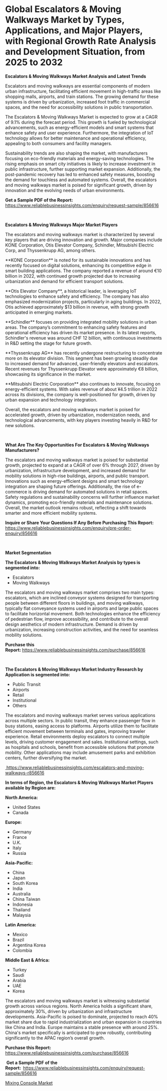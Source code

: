 <p><h1>Global Escalators & Moving Walkways Market by Types, Applications, and Major Players, with Regional Growth Rate Analysis and Development Situation, from 2025 to 2032</h1></p><p><strong>Escalators & Moving Walkways Market Analysis and Latest Trends</strong></p>
<p><p>Escalators and moving walkways are essential components of modern urban infrastructure, facilitating efficient movement in high-traffic areas like shopping malls, airports, and train stations. The growing demand for these systems is driven by urbanization, increased foot traffic in commercial spaces, and the need for accessibility solutions in public transportation.</p><p>The Escalators & Moving Walkways Market is expected to grow at a CAGR of 9.1% during the forecast period. This growth is fueled by technological advancements, such as energy-efficient models and smart systems that enhance safety and user experience. Furthermore, the integration of IoT technology allows for better maintenance and operational efficiency, appealing to both consumers and facility managers.</p><p>Sustainability trends are also shaping the market, with manufacturers focusing on eco-friendly materials and energy-saving technologies. The rising emphasis on smart city initiatives is likely to increase investment in public infrastructure, further supporting market expansion. Additionally, the post-pandemic recovery has led to enhanced safety measures, boosting the demand for touchless and automated systems. Overall, the escalators and moving walkways market is poised for significant growth, driven by innovation and the evolving needs of urban environments.</p></p>
<p><strong>Get a Sample PDF of the Report:&nbsp;</strong> <a href="https://www.reliablebusinessinsights.com/enquiry/request-sample/856616?utm_campaign=2226&utm_medium=2&utm_source=Github&utm_content=ia&utm_term=17022025&utm_id=escalators-moving-walkways">https://www.reliablebusinessinsights.com/enquiry/request-sample/856616</a></p>
<p>&nbsp;</p>
<p><strong>Escalators & Moving Walkways Major Market Players</strong></p>
<p><p>The escalators and moving walkways market is characterized by several key players that are driving innovation and growth. Major companies include KONE Corporation, Otis Elevator Company, Schindler, Mitsubishi Electric Corp, and Thyssenkrupp AG, among others.</p><p>**KONE Corporation** is noted for its sustainable innovations and has recently focused on digital solutions, enhancing its competitive edge in smart building applications. The company reported a revenue of around €10 billion in 2022, with continued growth projected due to increasing urbanization and demand for efficient transport solutions.</p><p>**Otis Elevator Company**, a historical leader, is leveraging IoT technologies to enhance safety and efficiency. The company has also emphasized modernization projects, particularly in aging buildings. In 2022, Otis achieved approximately $13 billion in revenue, with strong growth anticipated in emerging markets.</p><p>**Schindler** focuses on providing integrated mobility solutions in urban areas. The company’s commitment to enhancing safety features and operational efficiency has driven its market presence. In its latest reports, Schindler's revenue was around CHF 12 billion, with continuous investments in R&D setting the stage for future growth.</p><p>**Thyssenkrupp AG** has recently undergone restructuring to concentrate more on its elevator division. This segment has been growing steadily due to increased demand for advanced, user-friendly elevators and escalators. Recent revenues for Thyssenkrupp Elevator were approximately €8 billion, showcasing its significance in the market.</p><p>**Mitsubishi Electric Corporation** also continues to innovate, focusing on energy-efficient systems. With sales revenue of about ¥4.5 trillion in 2022 across its divisions, the company is well-positioned for growth, driven by urban expansion and technology integration.</p><p>Overall, the escalators and moving walkways market is poised for accelerated growth, driven by urbanization, modernization needs, and technological advancements, with key players investing heavily in R&D for new solutions.</p></p>
<p>&nbsp;</p>
<p><strong>What Are The Key Opportunities For Escalators & Moving Walkways Manufacturers?</strong></p>
<p><p>The escalators and moving walkways market is poised for substantial growth, projected to expand at a CAGR of over 6% through 2027, driven by urbanization, infrastructure development, and increased demand for mobility solutions in high-rise buildings, airports, and public transport. Innovations such as energy-efficient designs and smart technology integration are shaping future offerings. Additionally, the rise of e-commerce is driving demand for automated solutions in retail spaces. Safety regulations and sustainability concerns will further influence market dynamics, promoting eco-friendly materials and maintenance solutions. Overall, the market outlook remains robust, reflecting a shift towards smarter and more efficient mobility systems.</p></p>
<p><strong>Inquire or Share Your Questions If Any Before Purchasing This Report:</strong> <a href="https://www.reliablebusinessinsights.com/enquiry/pre-order-enquiry/856616?utm_campaign=2226&utm_medium=2&utm_source=Github&utm_content=ia&utm_term=17022025&utm_id=escalators-moving-walkways">https://www.reliablebusinessinsights.com/enquiry/pre-order-enquiry/856616</a></p>
<p>&nbsp;</p>
<p><strong>Market Segmentation</strong></p>
<p><strong>The Escalators & Moving Walkways Market Analysis by types is segmented into:</strong></p>
<p><ul><li>Escalators</li><li>Moving Walkways</li></ul></p>
<p><p>The escalators and moving walkways market comprises two main types: escalators, which are inclined conveyor systems designed for transporting people between different floors in buildings, and moving walkways, typically flat conveyance systems used in airports and large public spaces to facilitate horizontal movement. Both technologies enhance the efficiency of pedestrian flow, improve accessibility, and contribute to the overall design aesthetics of modern infrastructure. Demand is driven by urbanization, increasing construction activities, and the need for seamless mobility solutions.</p></p>
<p><strong>Purchase this Report:&nbsp;</strong><a href="https://www.reliablebusinessinsights.com/purchase/856616?utm_campaign=2226&utm_medium=2&utm_source=Github&utm_content=ia&utm_term=17022025&utm_id=escalators-moving-walkways">https://www.reliablebusinessinsights.com/purchase/856616</a></p>
<p>&nbsp;</p>
<p><strong>The Escalators & Moving Walkways Market Industry Research by Application is segmented into:</strong></p>
<p><ul><li>Public Transit</li><li>Airports</li><li>Retail</li><li>Institutional</li><li>Others</li></ul></p>
<p><p>The escalators and moving walkways market serves various applications across multiple sectors. In public transit, they enhance passenger flow in busy stations, easing access to platforms. Airports utilize them to facilitate efficient movement between terminals and gates, improving traveler experience. Retail environments deploy escalators to connect multiple levels, driving customer engagement and sales. Institutional settings, such as hospitals and schools, benefit from accessible solutions that promote mobility. Other applications may include amusement parks and exhibition centers, further diversifying the market.</p></p>
<p><a href="https://www.reliablebusinessinsights.com/escalators-and-moving-walkways-r856616?utm_campaign=2226&utm_medium=2&utm_source=Github&utm_content=ia&utm_term=17022025&utm_id=escalators-moving-walkways">&nbsp;https://www.reliablebusinessinsights.com/escalators-and-moving-walkways-r856616</a></p>
<p><strong>In terms of Region, the Escalators & Moving Walkways Market Players available by Region are:</strong></p>
<p>
    <p> <strong> North America: </strong>
        <ul>
            <li>United States</li>
            <li>Canada</li>
        </ul>
        </p> 
    <p> <strong> Europe: </strong>
        <ul>
            <li>Germany</li>
            <li>France</li>
            <li>U.K.</li>
            <li>Italy</li>
            <li>Russia</li>
        </ul>
        </p> 
    <p> <strong> Asia-Pacific: </strong>
        <ul>
            <li>China</li>
            <li>Japan</li>
            <li>South Korea</li>
            <li>India</li>
            <li>Australia</li>
            <li>China Taiwan</li>
            <li>Indonesia</li>
            <li>Thailand</li>
            <li>Malaysia</li>
        </ul>
        </p> 
    <p> <strong> Latin America: </strong>
        <ul>
            <li>Mexico</li>
            <li>Brazil</li>
            <li>Argentina Korea</li>
            <li>Colombia</li>
        </ul>
        </p> 
    <p> <strong> Middle East & Africa: </strong>
        <ul>
            <li>Turkey</li>
            <li>Saudi</li>
            <li>Arabia</li>
            <li>UAE</li>
            <li>Korea</li>
        </ul>
    </p>
    </p>
<p><p>The escalators and moving walkways market is witnessing substantial growth across various regions. North America holds a significant share, approximately 30%, driven by urbanization and infrastructure developments. Asia-Pacific is poised to dominate, projected to reach 40% market share due to rapid industrialization and urban expansion in countries like China and India. Europe maintains a stable presence with around 25%. China's market specifically is anticipated to grow robustly, contributing significantly to the APAC region’s overall growth.</p></p>
<p><strong>Purchase this Report: </strong><a href="https://www.reliablebusinessinsights.com/purchase/856616?utm_campaign=2226&utm_medium=2&utm_source=Github&utm_content=ia&utm_term=17022025&utm_id=escalators-moving-walkways">https://www.reliablebusinessinsights.com/purchase/856616</a></p>
<p>&nbsp;<strong>Get a Sample PDF of the Report:&nbsp;&nbsp;</strong><a href="https://www.reliablebusinessinsights.com/enquiry/request-sample/856616?utm_campaign=2226&utm_medium=2&utm_source=Github&utm_content=ia&utm_term=17022025&utm_id=escalators-moving-walkways">https://www.reliablebusinessinsights.com/enquiry/request-sample/856616</a></p>
<p><strong></strong></p>
<p><p><a href="https://github.com/AlisaRowe24/Market-Research-Report-List-1/blob/main/mixing-console-market.md?utm_campaign=2226&utm_medium=2&utm_source=Github&utm_content=ia&utm_term=17022025&utm_id=escalators-moving-walkways">Mixing Console Market</a></p></p>